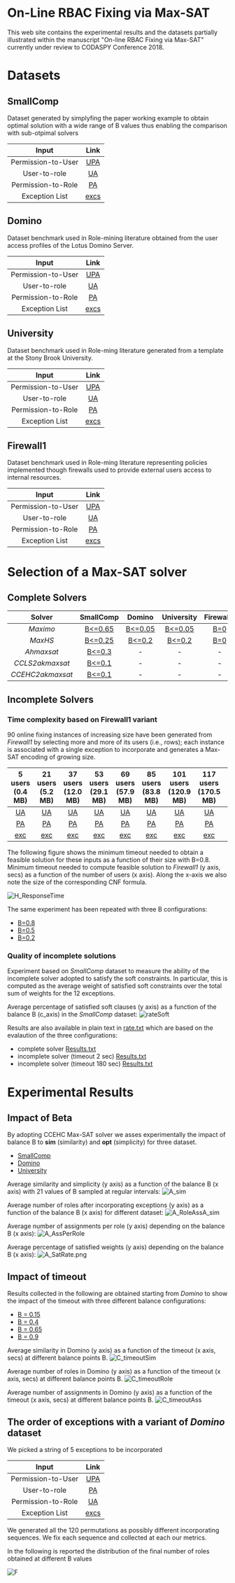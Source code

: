 # On-Line RBAC Fixing via Max-SAT

This web site contains the experimental results and the datasets partially illustrated within the manuscript "On-line RBAC Fixing via Max-SAT" currently under review to CODASPY Conference 2018. 


# Datasets

## SmallComp

Dataset generated by simplyfing the paper working example to obtain optimal solution with a wide range of B values thus enabling the comparison with sub-otpimal solvers


|Input| Link|  	   
|:-:	           |:---:	|
|Permission-to-User | [UPA](dataset/SC/UPA.txt)|
|User-to-role      |[UA](dataset/SC/UA.txt)  |
|Permission-to-Role | [PA](dataset/SC/PA.txt) |
|Exception List           | [excs](dataset/SC/excs.txt)| 


## Domino

Dataset benchmark used in Role-mining literature obtained from the user access profiles of the Lotus Domino Server.


|Input| Link|  	   
|:-:	           |:---:	|
|Permission-to-User | [UPA](dataset/D/UPA.txt)|
|User-to-role      |[UA](dataset/D/UA.txt)  |
|Permission-to-Role | [PA](dataset/D/PA.txt) |
|Exception List           | [excs](dataset/D/excs.txt)| 


## University

Dataset benchmark used in Role-ming literature generated from a template at the Stony Brook University.


|Input| Link|  	   
|:-:	           |:---:	|
|Permission-to-User | [UPA](dataset/U/UPA.txt)|
|User-to-role      |[UA](dataset/U/UA.txt)  |
|Permission-to-Role | [PA](dataset/U/PA.txt) |
|Exception List           | [excs](dataset/U/excs.txt)| 


## Firewall1

Dataset benchmark used in Role-ming literature representing policies implemented though firewalls used to provide external users access to internal resources. 


|Input| Link|  	   
|:-:	           |:---:	|
|Permission-to-User | [UPA](dataset/F/UPA.txt)|
|User-to-role      |[UA](dataset/F/UA.txt)  |
|Permission-to-Role | [PA](dataset/F/PA.txt) |
|Exception List           | [excs](dataset/F/excs.txt)| 





# Selection of a Max-SAT solver

## Complete Solvers

|Solver  	       |SmallComp  |Domino   	 |University   	|Firewall1   	|   	
|:-:	           |:---:	|:---:	|:---:	|:---:	|	
|_Maximo_   	   |[B<=0.65](CompleteS/SC/Maximo/Results.txt)   	   |[B<=0.05](CompleteS/D/Maximo/Results.txt)    	  |[B<=0.05](CompleteS/U/Maximo/Results.txt)   	| [B=0](CompleteS/F/Maximo/Results.txt)   	|   	
|_MaxHS_   	     |[B<=0.25](CompleteS/SC/MaxHS/Results.txt)     	   |[B<=0.2](CompleteS/D/MaxHS/Results.txt)   	      |[B<=0.2](CompleteS/U/MaxHS/Results.txt)    	| [B=0](CompleteS/F/MaxHS/Results.txt)   	|   	
|_Ahmaxsat_   	 |[B<=0.3](CompleteS/SC/Ahmaxsat/Results.txt)   	 |- | -  	|  - 	|   	
|_CCLS2akmaxsat_ |[B<=0.1](CompleteS/SC/CCLS2akmaxsat/Results.txt) |- |  - 	|  - 	|   	
|_CCEHC2akmaxsat_|[B<=0.1](CompleteS/SC/CCEHC2akmaxsat/Results.txt)|- | -  	| -  	|   	








## Incomplete Solvers

### Time complexity based on Firewall1 variant

90 online fixing instances of increasing size have been generated from _Firewall1_ by selecting more and more of its users (i.e., rows); each instance is associated with a single exception to incorporate and generates a Max-SAT encoding of growing size. 

|5 users (0.4 MB)|21 users (5.2 MB)|37 users (12.0 MB)|53 users (29.1 MB)|69 users (57.9 MB)|85 users (83.8 MB)|101 users (120.9 MB)|117 users (170.5 MB)|133 users (232.9 MB)|149 users (315.1 MB)|165 users (352.9 MB)|181 users (398.2 MB)|197 users (541.5 MB)|
|:---:|:---:|:---:|:---:|:---:|:---:|:---:|:---:|:---:|:---:|:---:|:---:|:---:|	
|[UA](dataset/complexity/89/UA.txt)|[UA](dataset/complexity/85/UA.txt)|[UA](dataset/complexity/81/UA.txt)|[UA](dataset/complexity/77/UA.txt)|[UA](dataset/complexity/73/UA.txt)|[UA](dataset/complexity/69/UA.txt)|[UA](dataset/complexity/65/UA.txt)|[UA](dataset/complexity/61/UA.txt)|[UA](dataset/complexity/57/UA.txt)|[UA](dataset/complexity/53/UA.txt)|[UA](dataset/complexity/49/UA.txt)|[UA](dataset/complexity/45/UA.txt)|[UA](dataset/complexity/41/UA.txt)|
|[PA](dataset/complexity/89/PA.txt)|[PA](dataset/complexity/85/PA.txt)|[PA](dataset/complexity/81/PA.txt)|[PA](dataset/complexity/77/PA.txt)|[PA](dataset/complexity/73/PA.txt)|[PA](dataset/complexity/69/PA.txt)|[PA](dataset/complexity/65/PA.txt)|[PA](dataset/complexity/61/PA.txt)|[PA](dataset/complexity/57/PA.txt)|[PA](dataset/complexity/53/PA.txt)|[PA](dataset/complexity/49/PA.txt)|[PA](dataset/complexity/45/PA.txt)|[PA](dataset/complexity/41/PA.txt)|
|[exc](dataset/complexity/89/excs.txt)|[exc](dataset/complexity/85/excs.txt)|[exc](dataset/complexity/81/excs.txt)|[exc](dataset/complexity/77/excs.txt)|[exc](dataset/complexity/73/excs.txt)|[exc](dataset/complexity/69/excs.txt)|[exc](dataset/complexity/65/excs.txt)|[exc](dataset/complexity/61/excs.txt)|[exc](dataset/complexity/57/excs.txt)|[exc](dataset/complexity/53/excs.txt)|[exc](dataset/complexity/49/excs.txt)|[exc](dataset/complexity/45/excs.txt)|[exc](dataset/complexity/41/excs.txt)|


The following figure shows the minimum timeout needed to obtain a feasible solution for these inputs as a function of their size with B=0.8. Minimum timeout needed to compute feasible solution to _Firewall1_ (y axis, secs) as a function of the number of users (x axis). Along the x-axis we also note the size of the corresponding CNF formula. 

![H_ResponseTime](img/H_responseTime.png)

The same experiment has been repeated with three B configurations:

- [B=0.8](dataset/complexity/Results.txt)
- [B=0.5](timeComplexity/13points_0.5.txt)
- [B=0.2](timeComplexity/13points_0.2.txt)




### Quality of incomplete solutions

Experiment based on _SmallComp_ dataset to measure the ability of the incomplete solver adopted to satisfy the soft constraints. In particular, this is computed as the average weight of satisfied soft constraints over the total sum of weights for the 12 exceptions. 

Average percentage of satisfied soft clauses (y axis) as a function of the balance B (c_axis) in the _SmallComp_ dataset:
![rateSoft](img/rateSoft.png)


Results are also available in plain text in [rate.txt](dataset/Incomplete/rate.txt) which are based on the evalaution of the three configurations:
- complete solver [Results.txt](dataset/Incomplete/complete/Results.txt)
- incomplete solver (timeout 2 sec) [Results.txt](dataset/Incomplete/2/Results.txt)
- incomplete solver (timeout 180 sec) [Results.txt](dataset/Incomplete/180/Results.txt)


# Experimental Results 

## Impact of Beta

By adopting CCEHC Max-SAT solver we asses experimentally the impact of balance B to **sim** (similarity) and **opt** (simplicity) for three dataset.

- [SmallComp](preferencesImpact/optsim/SmallCompSimplicity180.dat) 
- [Domino](preferencesImpact/optsim/DominoSimplicity180.dat)
- [University](preferencesImpact/optsim/UniversitySimplicity360.dat)

Average similarity and simplicity (y axis) as a function of the balance B (x axis) with 21 values of B sampled at regular intervals:
![A_sim](preferencesImpact/optsim/A_Sim.png)

Average number of roles after incorporating exceptions (y axis) as a function of the balance B (x axis) for different dataset:
![A_RoleAssA_sim](preferencesImpact/optsim/A_RoleAss.png)

Average number of assignments per role (y axis) depending on the balance B (x axis):
![A_AssPerRole](preferencesImpact/AssPerRole_SatRate/A_AssPerRole.png)

Average percentage of satisfied weights (y axis) depending on the balance B (x axis):
![A_SatRate.png](preferencesImpact/AssPerRole_SatRate/A_SatRate.png)




## Impact of timeout

Results collected in the following are obtained starting from _Domino_ to show the impact of the timeout with three different balance configurations:

- [B = 0.15](timeImpact/Semplicity_w0.15_paper.dat) 
- [B = 0.4](timeImpact/Semplicity_w0.4_paper.dat) 
- [B = 0.65](timeImpact/Semplicity_w0.65_paper.dat) 
- [B = 0.9](timeImpact/Semplicity_w0.9_paper.dat) 


Average similarity in Domino (y axis) as a function of the timeout (x axis, secs) at different balance points B.
![C_timeoutSim](timeImpact/C_timeoutSim.png)

Average number of roles in Domino (y axis) as a function of the timeout (x axis, secs) at different balance points B.
![C_timeoutRole](timeImpact/C_timeoutRole.png) 

Average number of assignments in Domino (y axis) as a function of the timeout (x axis, secs) at different balance points B.
![C_timeoutAss](timeImpact/C_timeoutAss.png)







## The order of exceptions with a variant of _Domino_ dataset

We picked a string of 5 exceptions to be incorporated

|Input| Link|  	   
|:-:	           |:---:	|
|Permission-to-User | [UPA](dataset/permutations/UPA.txt)|
|User-to-role      |[PA](dataset/permutations/UA.txt)  |
|Permission-to-Role | [UA](dataset/permutations/PA.txt) |
|Exception List           | [excs](dataset/permutations/excs.txt)| 

We generated all the  120 permutations as possibly different incorporating sequences. We fix each sequence and collected at each our metrics. 

In the following is reported the distribution of the final number of roles obtained at different B values

![F](permutations/F.png)
